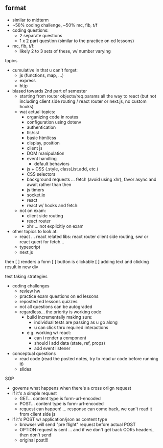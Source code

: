## format
* similar to midterm
* ~50% coding challenge, ~50% mc, fib, t/f
* coding questions:
    * 2 separate questions
    * 1 x 2 part question (similar to the practice on ed lessons)
* mc, fib, t/f:
    * likely 2 to 3 sets of these, w/ number varying

topics
* cumulative in that u can't forget:
    * js (functions, map, ...)
    * express
    * http
* biased towards 2nd part of semester
    * starting from router objects/req.params all the way to react (but not including client side routing / react router or next.js, no custom hooks)
    * wat actual topics:
        * organizing code in routes
        * configuration using dotenv
        * authentication
        * tls/ssl
        * basic html/css
        * display, position
        * client js
        * DOM manipulation
        * event handling
            * default behaviors
        * js + CSS (.style, classList.add, etc.)
        * CSS selectors
        * background requests ... fetch (avoid using xhr), favor async and await rather than then
        * js timers
        * socket.io
        * react
        * react w/ hooks and fetch
    * not on exam:
        * client side routing
        * react router
        * xhr ... not explicitly on exam
* other topics to look at:
    * react ... react related libs: react router client side routing, swr or react quert for fetch...
    * typescript
    * next.js

then
[ ] renders a form
[ ] button is clickable
[ ] adding text and clicking result in new div

test taking strategies
* coding challenges
    * review hw
    * practice exam questions on ed lessons
    * reposted ed lessons quizzes
    * not all questions can be autograded
    * regardless... the priority is working code
        * build incrementally making sure:
            * individual tests are passing as u go along
            * u can click thru required interactions
        * e.g. working w/ react:
            * can i render a component
            * should i add data (state, ref, props)
            * add event listener
* conceptual questions
    * read code (read the posted notes, try to read ur code before running it)
    * slides

SOP
* governs what happens when there's a cross oriign request
* if it's a simple request
    * GET... content type is form-url-encoded
    * POST... content type is form-url-encoded
    * request can happen! ... response can come back, we can't read it from client side js
* if it's POST w/ application/json as content type
    * browser will send "pre flight" request before actual POST
    * OPTION request is sent ... and if we don't get back CORs headers, then don't send
    * original post!!!